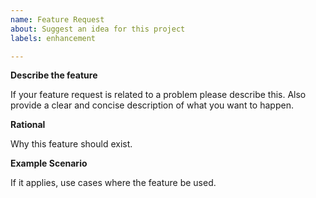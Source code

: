 ```yaml
---
name: Feature Request
about: Suggest an idea for this project
labels: enhancement

---
```


**Describe the feature**

If your feature request is related to a problem please describe this. Also provide a clear and concise description of what you want to happen.

**Rational**

Why this feature should exist.

**Example Scenario**

If it applies, use cases where the feature be used.
